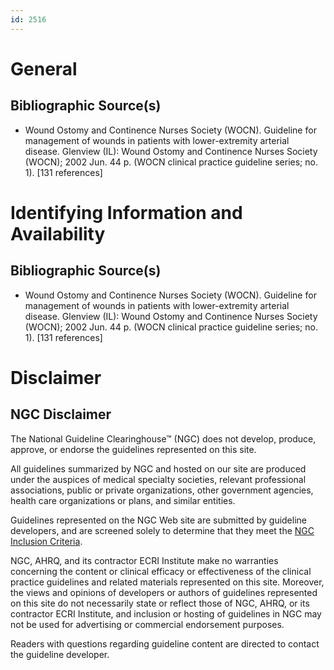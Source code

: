 ```yaml
---
id: 2516
---
```


# General

## Bibliographic Source(s)

- Wound Ostomy and Continence Nurses Society (WOCN). Guideline for management of wounds in patients with lower-extremity arterial disease. Glenview (IL): Wound Ostomy and Continence Nurses Society (WOCN); 2002 Jun. 44 p. (WOCN clinical practice guideline series; no. 1). [131 references]

# Identifying Information and Availability

## Bibliographic Source(s)

- Wound Ostomy and Continence Nurses Society (WOCN). Guideline for management of wounds in patients with lower-extremity arterial disease. Glenview (IL): Wound Ostomy and Continence Nurses Society (WOCN); 2002 Jun. 44 p. (WOCN clinical practice guideline series; no. 1). [131 references]

# Disclaimer

## NGC Disclaimer

The National Guideline Clearinghouse™ (NGC) does not develop, produce, approve, or endorse the guidelines represented on this site.

All guidelines summarized by NGC and hosted on our site are produced under the auspices of medical specialty societies, relevant professional associations, public or private organizations, other government agencies, health care organizations or plans, and similar entities.

Guidelines represented on the NGC Web site are submitted by guideline developers, and are screened solely to determine that they meet the [NGC Inclusion Criteria](/help-and-about/summaries/inclusion-criteria).

NGC, AHRQ, and its contractor ECRI Institute make no warranties concerning the content or clinical efficacy or effectiveness of the clinical practice guidelines and related materials represented on this site. Moreover, the views and opinions of developers or authors of guidelines represented on this site do not necessarily state or reflect those of NGC, AHRQ, or its contractor ECRI Institute, and inclusion or hosting of guidelines in NGC may not be used for advertising or commercial endorsement purposes.

Readers with questions regarding guideline content are directed to contact the guideline developer.


